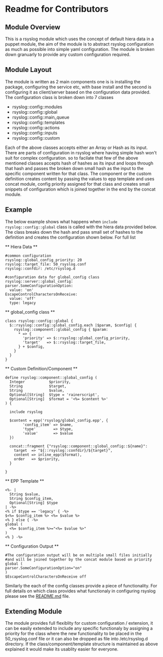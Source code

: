 # Readme for Contributors

## Module Overview
  This is a rsyslog module which uses the concept of default hiera data in a 
  puppet module, the aim of the module is to abstract rsyslog configuration as
  much as possible into simple yaml configuration. The module is broken down
  granuarly to provide any custom configuration required.

## Module Layout
  The module is written as 2 main components one is is installing the package,
  configuring the service etc, with base install and the second is configuring 
  it as client/server based on the configuration data provided. The configuration 
  class is broken down into 7 classes

  - rsyslog::config::modules
  - rsyslog::config::global
  - rsyslog::config::main_queue
  - rsyslog::config::templates
  - rsyslog::config::actions
  - rsyslog::config::inputs
  - rsyslog::config::custom

  Each of the above classes accepts either an Array or Hash as its input. There
  are parts of configuration in rsyslog where having simple hash won't suit for
  complex configuration. so to facilate that few of the above mentioned classes
  accepts hash of hashes as its input and loops through that hash and passes
  the broken down small hash as the input to the specific component written for
  that class. The component or the custom definition creates content by passing 
  the values to epp template and uses concat module, config priority assigned 
  for that class and creates small snippets of configuration which is joined 
  together in the end by the concat module. 

## Example
  The below example shows what happens when `include rsyslog::config::global` class
  is called with the hiera data provided below. The class breaks down the hash
  and pass small set of hashes to the definition and creates the configuration shown
  below. For full list 

  ** Hiera Data **
  ```
  #common configuration
  rsyslog::global_config_priority: 20
  rsyslog::target_file: 50_rsyslog.conf
  rsyslog::confdir: /etc/rsyslog.d

  #configuration data for global_config class
  rsyslog::server::global_config:
  parser.SomeConfigurationOption:
    value: 'on'
  EscapeControlCharactersOnReceive:
    value: 'off'
    type: legacy
  ```

  ** global_config class **
  ```
  class rsyslog::config::global {
    $::rsyslog::config::global_config.each |$param, $config| {
      rsyslog::component::global_config { $param:
        * => {
          'priority' => $::rsyslog::global_config_priority,
          'target'   => $::rsyslog::target_file,
        } + $config,
      }
    }
  }
  ```

  ** Custom Definition/Component **
  ```
  define rsyslog::component::global_config (
    Integer           $priority,
    String            $target,
    String            $value,
    Optional[String]  $type = 'rainerscript',
    Optional[String]  $format = '<%= $content %>'
  ) {
  
    include rsyslog
  
    $content = epp('rsyslog/global_config.epp', {
          'config_item' => $name,
          'type'        => $type,
          'value'       => $value
    })
  
    concat::fragment {"rsyslog::component::global_config::${name}":
      target  => "${::rsyslog::confdir}/${target}",
      content => inline_epp($format),
      order   => $priority,
    }
  
  }
  ```

  ** EPP Template **
  ```
  <%- |
    String $value,
    String $config_item,
    Optional[String] $type
  | -%>
  <% if $type == 'legacy' { -%>
  $<%= $config_item %> <%= $value %>
  <% } else { -%>
  global (
    <%= $config_item %>="<%= $value %>"
  )
  <% } -%>
  ```

  ** Configuration Output **
  ```
  #The configuration output will be on multiple small files initially 
  #and will be joined together by the concat module based on priority
  global (
  parser.SomeConfigurationOption="on"
  )
  $EscapeControlCharactersOnReceive off
  ```
  Similarly the each of the config classes provide a piece of functionality.
  For full details on which class provides what functionaly in configuring 
  rsyslog please see the [README.md](./blob/master/README.md) file.

## Extending Module
  The module provides full flexiblity for custom configuration / extension,
  it can be easily extended to include any specific functionaly by assigning
  a priority for the class where the new functionality to be placed in the
  50_rsyslog.conf file or it can also be dropped as file into /etc/rsyslog.d
  directory. If the class/component/template structure is maintained as above
  explained it would make its usablity easier for everyone.
  
